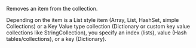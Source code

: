 ﻿Removes an item from the collection.Depending on the item is a List style item (Array, List, HashSet, simple Collections) or a Key Value type collection (Dictionary or custom key value collections like StringCollection), you specify an index (lists), value (Hash tables/collections), or a key (Dictionary).